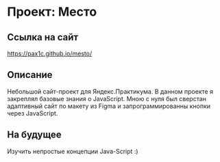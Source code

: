 # Проект: Место

## Ссылка на сайт

https://pax1c.github.io/mesto/

## Описание

Небольшой сайт-проект для Яндекс.Практикума.
В данном проекте я закреплял базовые знания о JavaScript. 
Мною с нуля был сверстан адаптивный сайт по макету из Figma и запрограммированны кнопки через JavaScript.

## На будущее

Изучить непростые концепции Java-Script :)

